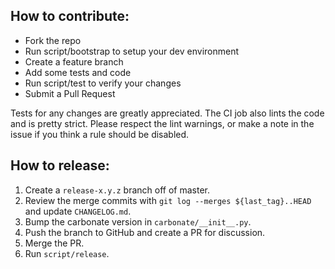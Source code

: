 ## How to contribute:

- Fork the repo
- Run script/bootstrap to setup your dev environment
- Create a feature branch
- Add some tests and code
- Run script/test to verify your changes
- Submit a Pull Request

Tests for any changes are greatly appreciated. The CI job also lints the code and is pretty strict. Please respect the lint warnings, or make a note in the issue if you think a rule should be disabled.

## How to release:

1. Create a `release-x.y.z` branch off of master.
1. Review the merge commits with `git log --merges ${last_tag}..HEAD` and update `CHANGELOG.md`.
1. Bump the carbonate version in `carbonate/__init__.py`.
1. Push the branch to GitHub and create a PR for discussion.
1. Merge the PR.
1. Run `script/release`.
